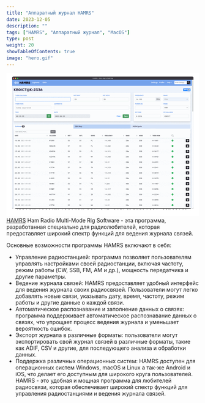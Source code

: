 ```yaml
---
title: "Аппаратный журнал HAMRS"
date: 2023-12-05
description: ""
tags: ["HAMRS", "Аппаратный журнал", "MacOS"]
type: post
weight: 20
showTableOfContents: true
image: "hero.gif"
---
```

![HAMRS](hero.gif)
[HAMRS](https://hamrs.app) Ham Radio Multi-Mode Rig Software - эта программа, разработанная специально для радиолюбителей, которая предоставляет широкий спектр функций для ведения журнала связей.

Основные возможности программы HAMRS включают в себя:

- Управление радиостанцией: программа позволяет пользователям управлять настройками своей радиостанции, включая частоту, режим работы (CW, SSB, FM, AM и др.), мощность передатчика и другие параметры.
- Ведение журнала связей: HAMRS предоставляет удобный интерфейс для ведения журнала своих радиосвязей. Пользователи могут легко добавлять новые связи, указывать дату, время, частоту, режим работы и другие данные о каждой связи.
- Автоматическое распознавание и заполнение данных о связях: программа поддерживает автоматическое распознавание данных о связях, что упрощает процесс ведения журнала и уменьшает вероятность ошибок.
- Экспорт журнала в различные форматы: пользователи могут экспортировать свой журнал связей в различные форматы, такие как ADIF, CSV и другие, для последующего анализа и обработки данных.
- Поддержка различных операционных систем: HAMRS доступен для операционных систем Windows, macOS и Linux а так-же Android и iOS, что делает его доступным для широкого круга пользователей.
HAMRS - это удобная и мощная программа для любителей радиосвязи, которая обеспечивает широкий спектр функций для управления радиостанциями и ведения журнала связей. 